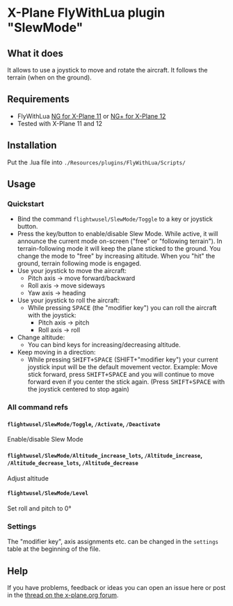# X-Plane FlyWithLua plugin "SlewMode"

## What it does

It allows to use a joystick to move and rotate the aircraft. It follows the terrain (when on the ground).

## Requirements

* FlyWithLua [NG for X-Plane 11](https://forums.x-plane.org/index.php?/files/file/38445-flywithlua-ng-next-generation-edition-for-x-plane-11-win-lin-mac/) or [NG+ for X-Plane 12](https://forums.x-plane.org/index.php?/files/file/82888-flywithlua-ng-next-generation-plus-edition-for-x-plane-12-win-lin-mac/)
* Tested with X-Plane 11 and 12

## Installation

Put the .lua file into `./Resources/plugins/FlyWithLua/Scripts/`

## Usage

### Quickstart

* Bind the command `flightwusel/SlewMode/Toggle` to a key or joystick button.
* Press the key/button to enable/disable Slew Mode. While active, it will announce the current mode on-screen ("free" or "following terrain").
  In terrain-following mode it will keep the plane sticked to the ground. You change the mode to "free" by increasing altitude. When you "hit" the ground, terrain following mode is engaged.
* Use your joystick to move the aircraft:
  - Pitch axis -> move forward/backward
  - Roll axis -> move sideways
  - Yaw axis -> heading
* Use your joystick to roll the aircraft:
  - While pressing <kbd>SPACE</kbd> (the "modifier key") you can roll the aircraft with the joystick:
    - Pitch axis -> pitch
    - Roll axis -> roll
* Change altitude:
  - You can bind keys for increasing/decreasing altitude.
* Keep moving in a direction:
  - While pressing <kbd>SHIFT+SPACE</kbd> (SHIFT+"modifier key") your current joystick input will be the default movement vector.
    Example: Move stick forward, press <kbd>SHIFT+SPACE</kbd> and you will continue to move forward even
    if you center the stick again.
    (Press <kbd>SHIFT+SPACE</kbd> with the joystick centered to stop again)

### All command refs

#### `flightwusel/SlewMode/Toggle`, `/Activate`, `/Deactivate`
Enable/disable Slew Mode

#### `flightwusel/SlewMode/Altitude_increase_lots`, `/Altitude_increase`, `/Altitude_decrease_lots`, `/Altitude_decrease`
Adjust altitude

#### `flightwusel/SlewMode/Level`
Set roll and pitch to 0°

### Settings
The "modifier key", axis assignments etc. can be changed in the `settings` table at the beginning of the file.


## Help

If you have problems, feedback or ideas you can open an issue here or post in the
[thread on the x-plane.org forum](https://forums.x-plane.org/index.php?/forums/topic/283229-slew-reposition-mode/).
